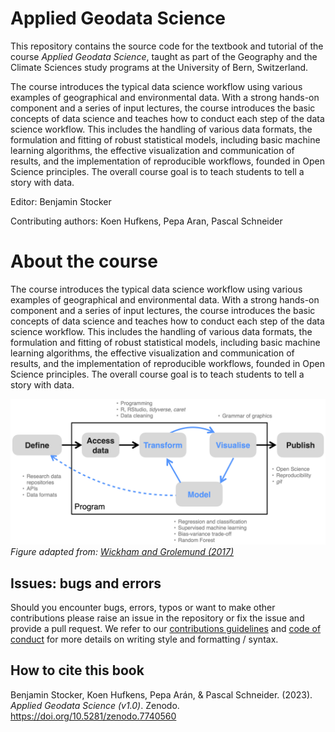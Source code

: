 # Applied Geodata Science

This repository contains the source code for the textbook and tutorial of the course *Applied Geodata Science*, taught as part of the Geography and the Climate Sciences study programs at the University of Bern, Switzerland.

The course introduces the typical data science workflow using various examples of geographical and environmental data. With a strong hands-on component and a series of input lectures, the course introduces the basic concepts of data science and teaches how to conduct each step of the data science workflow. This includes the handling of various data formats, the formulation and fitting of robust statistical models, including basic machine learning algorithms, the effective visualization and communication of results, and the implementation of reproducible workflows, founded in Open Science principles. The overall course goal is to teach students to tell a story with data.

Editor: Benjamin Stocker

Contributing authors: Koen Hufkens, Pepa Aran, Pascal Schneider

# About the course

The course introduces the typical data science workflow using various examples of geographical and environmental data. With a strong hands-on component and a series of input lectures, the course introduces the basic concepts of data science and teaches how to conduct each step of the data science workflow. This includes the handling of various data formats, the formulation and fitting of robust statistical models, including basic machine learning algorithms, the effective visualization and communication of results, and the implementation of reproducible workflows, founded in Open Science principles. The overall course goal is to teach students to tell a story with data.

![](./figures/data_science_workflow_keywords.png)
*Figure adapted from: [Wickham and Grolemund (2017)](https://r4ds.had.co.nz/index.html)*

## Issues: bugs and errors

Should you encounter bugs, errors, typos or want to make other contributions please raise an issue in the repository or fix the issue and provide a pull request. We refer to our [contributions guidelines](CONTRIBUTING.md) and [code of conduct](CONDUCT.md) for more details on writing style and formatting / syntax.

## How to cite this book

Benjamin Stocker, Koen Hufkens, Pepa Arán, & Pascal Schneider. (2023). *Applied Geodata Science (v1.0)*. Zenodo. https://doi.org/10.5281/zenodo.7740560
